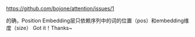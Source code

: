 https://github.com/bojone/attention/issues/1

的确，Position Embedding层只依赖序列中的词的位置（pos）和embedding维度（size）
Got it！Thanks~

